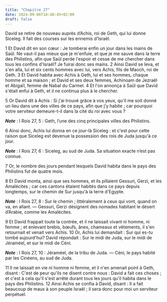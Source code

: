 ```yaml
---
title: "Chapitre 27"
date: 2024-09-06T18:40:45+02:00
draft: false
---
```



David se retire de nouveau auprès d’Achis, roi de Geth, qui lui donne Siceleg.
Il fait des courses sur les ennemis d’Israël.


1 Et David dit en son cœur : Je tomberai enfin un jour dans les mains de Saül. Ne vaut-il pas mieux que je m'enfuie, et que je me sauve dans la terre des Philistins, afin que Saül perde l'espoir et cesse de me chercher dans tous les confins d'Israël? Je fuirai donc ses mains. 2 Ainsi David se leva, et s'en alla, lui et six cents hommes avec lui, vers Achis, fils de Maoch, roi de Geth. 3 Et David habita avec Achis à Geth, lui et ses hommes, chaque homme et sa maison ; et David et ses deux femmes, Achinoam de Jezraël et Abigaïl, femme de Nabal du Carmel. 4 Et l'on annonça à Saül que David s'était enfui à Geth, et il ne continua plus à le chercher.


5 Or David dit à Achis : Si j'ai trouvé grâce à vos yeux, qu'il me soit donné un lieu dans une des villes de ce pays, afin que j'y habite ; car pourquoi votre serviteur demeure-t-il dans la cité du roi avec vous ?

***Note*** :  I Rois 27, 5 : Geth, l’une des cinq principales villes des Philistins.

6 Ainsi donc, Achis lui donna en ce jour-là Siceleg : et c'est pour cette raison que Siceleg est devenue la possession des rois de Juda jusqu'à ce jour.

***Note*** :  I Rois 27, 6 : Siceleg, au sud de Juda. Sa situation exacte n’est pas connue.

7 Or, le nombre des jours pendant lesquels David habita dans le pays des Philistins fut de quatre mois.


8 Et David monta, ainsi que ses hommes, et ils pillaient Gessuri, Gerzi, et les Amalécites ; car ces cantons étaient habités dans ce pays depuis longtemps, sur le chemin de Sur jusqu'à la terre d'Egypte.

***Note*** :  I Rois 27, 8 : Sur le chemin ; littéralement à ceux qui vont, quand on va, en allant. ― Gessuri, Gerzi désignent des nomades habitant le désert d’Arabie, comme les Amalécites.

9 Et David frappait toute la contrée, et il ne laissait vivant ni homme, ni femme ; et enlevant brebis, bœufs, ânes, chameaux et vêtements, il s'en retournait et venait vers Achis. 10 Or, Achis lui demandait : Sur qui es-tu tombé aujourd'hui? David répondait : Sur le midi de Juda, sur le midi de Jéraméel, et sur le midi de Céni.

***Note*** :  I Rois 27, 10 : Jéraméel, de la tribu de Juda. ― Céni, le pays habité par les Cinéens, au sud de Juda.

11 Il ne laissait en vie ni homme ni femme, et il n'en amenait point à Geth, disant : C'est de peur qu'ils ne disent contre nous : David a fait ces choses ; et c'est à cela qu'il s'est arrêté durant tous les jours qu'il habita dans le pays des Philistins. 12 Ainsi Achis se confia à David, disant : Il a fait beaucoup de maux à son peuple Israël ; il sera donc pour moi un serviteur perpétuel.

